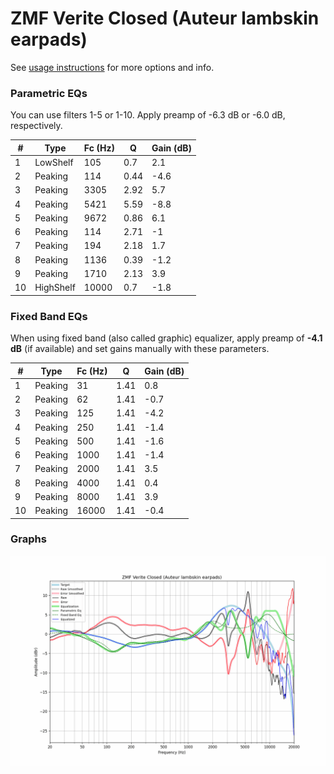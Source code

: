 # ZMF Verite Closed (Auteur lambskin earpads)
See [usage instructions](https://github.com/jaakkopasanen/AutoEq#usage) for more options and info.

### Parametric EQs
You can use filters 1-5 or 1-10. Apply preamp of -6.3 dB or -6.0 dB, respectively.

|   # | Type      |   Fc (Hz) |    Q |   Gain (dB) |
|-----|-----------|-----------|------|-------------|
|   1 | LowShelf  |       105 | 0.7  |         2.1 |
|   2 | Peaking   |       114 | 0.44 |        -4.6 |
|   3 | Peaking   |      3305 | 2.92 |         5.7 |
|   4 | Peaking   |      5421 | 5.59 |        -8.8 |
|   5 | Peaking   |      9672 | 0.86 |         6.1 |
|   6 | Peaking   |       114 | 2.71 |        -1   |
|   7 | Peaking   |       194 | 2.18 |         1.7 |
|   8 | Peaking   |      1136 | 0.39 |        -1.2 |
|   9 | Peaking   |      1710 | 2.13 |         3.9 |
|  10 | HighShelf |     10000 | 0.7  |        -1.8 |

### Fixed Band EQs
When using fixed band (also called graphic) equalizer, apply preamp of **-4.1 dB** (if available) and set gains manually with these parameters.

|   # | Type    |   Fc (Hz) |    Q |   Gain (dB) |
|-----|---------|-----------|------|-------------|
|   1 | Peaking |        31 | 1.41 |         0.8 |
|   2 | Peaking |        62 | 1.41 |        -0.7 |
|   3 | Peaking |       125 | 1.41 |        -4.2 |
|   4 | Peaking |       250 | 1.41 |        -1.4 |
|   5 | Peaking |       500 | 1.41 |        -1.6 |
|   6 | Peaking |      1000 | 1.41 |        -1.4 |
|   7 | Peaking |      2000 | 1.41 |         3.5 |
|   8 | Peaking |      4000 | 1.41 |         0.4 |
|   9 | Peaking |      8000 | 1.41 |         3.9 |
|  10 | Peaking |     16000 | 1.41 |        -0.4 |

### Graphs
![](./ZMF%20Verite%20Closed%20(Auteur%20lambskin%20earpads).png)
